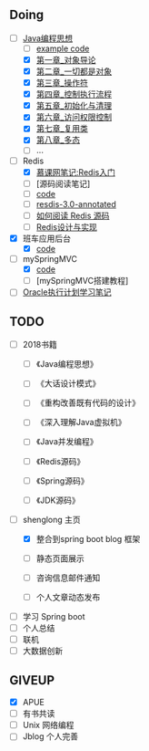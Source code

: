## Doing
- [ ] [Java编程思想](./ThinkInJava/ThinkInJava.md) 
  - [ ] [example code](https://github.com/BruceEckel/TIJ4-code)
  - [x] [第一章_对象导论](./ThinkInJava/第一章_对象导论.md)
  - [x] [第二章_一切都是对象](./ThinkInJava/第二章_一切都是对象.md)
  - [x] [第三章_操作符](./ThinkInJava/第三章_操作符.md)
  - [x] [第四章_控制执行流程](./ThinkInJava/第四章_控制执行流程.md)
  - [x] [第五章_初始化与清理](./ThinkInJava/第五章_初始化与清理.md)
  - [x] [第六章_访问权限控制](./ThinkInJava/第六章_访问权限控制.md)
  - [x] [第七章_复用类](./ThinkInJava/第七章_复用类.md)
  - [x] [第八章_多态](./ThinkInJava/第八章_多态.md)
  - [ ] ...
  
- [ ] Redis
  - [x] [慕课网笔记:Redis入门](./Redis/Redis入门.md)
  - [ ] [源码阅读笔记]
  - [ ] [code](https://github.com/antirez/redis)
  - [ ] [resdis-3.0-annotated](https://github.com/huangz1990/redis-3.0-annotated)
  - [ ] [如何阅读 Redis 源码](http://blog.huangz.me/diary/2014/how-to-read-redis-source-code.html)
  - [ ] [Redis设计与实现](http://redisbook.com/)
- [x] 班车应用后台
  - [x] [code](https://github.com/lyk2655/BusServer.git)

- [ ] mySpringMVC
  - [x] [code](https://github.com/lyk2655/mySpringMVC.git)
  - [ ] [mySpringMVC搭建教程]
  
- [ ] [Oracle执行计划学习笔记](./Oracle执行计划.md)
## TODO
- [ ] 2018书籍
  - [ ] 《Java编程思想》
  - [ ] 《大话设计模式》
  - [ ] 《重构改善既有代码的设计》
  - [ ] 《深入理解Java虚拟机》
  - [ ] 《Java并发编程》
  - [ ] 《Redis源码》 
  - [ ] 《Spring源码》
  - [ ] 《JDK源码》
  
  
- [ ] shenglong 主页
  - [x] 整合到spring boot blog 框架 
  - [ ] 静态页面展示
  - [ ] 咨询信息邮件通知
  - [ ] 个人文章动态发布
  
  
- [ ] 学习 Spring boot
- [ ] 个人总结
- [ ] 联机
- [ ] 大数据创新

## GIVEUP
- [x] APUE
- [ ] 有书共读
- [ ] Unix 网络编程
- [ ] Jblog 个人完善
